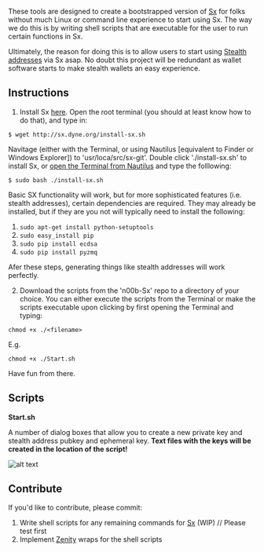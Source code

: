 These tools are designed to create a bootstrapped version of [Sx](https://sx.dyne.org/) for folks without much Linux or command line experience to start using Sx. The way we do this is by writing shell scripts that are executable for the user to run certain functions in Sx. 

Ultimately, the reason for doing this is to allow users to start using [Stealth addresses](https://wiki.unsystem.net/index.php/DarkWallet/Stealth) via Sx asap. No doubt this project will be redundant as wallet software starts to make stealth wallets an easy experience.

## Instructions

1) Install Sx [here](https://github.com/spesmilo/sx). Open the root terminal (you should at least know how to do that), and type in:

```$ wget http://sx.dyne.org/install-sx.sh```

Navitage (either with the Terminal, or using Nautilus [equivalent to Finder or Windows Explorer]) to 'usr/loca/src/sx-git'. Double click './install-sx.sh' to install Sx, or [open the Terminal from Nautilus](http://askubuntu.com/questions/207442/how-to-add-open-terminal-here-to-nautilus-context-menu) and type the folllowing:

```$ sudo bash ./install-sx.sh```

Basic SX functionality will work, but for more sophisticated features (i.e. stealth addresses), certain dependencies are required. They may already be installed, but if they are you not will typically need to install the following:

1. ```sudo apt-get install python-setuptools```  
2. ```sudo easy_install pip```  
3. ```sudo pip install ecdsa```  
4. ```sudo pip install pyzmq```  

Afer these steps, generating things like stealth addresses will work perfectly.

2) Download the scripts from the 'n00b-Sx' repo to a directory of your choice. You can either execute the scripts from the Terminal or make the scripts executable upon clicking by first opening the Terminal and typing:

```chmod +x ./<filename>```

E.g.

```chmod +x ./Start.sh```

Have fun from there.

## Scripts

**Start.sh**

A number of dialog boxes that allow you to create a new private key and stealth address pubkey and ephemeral key. **Text files with the keys will be created in the location of the script!**

![alt text](http://s11.postimg.org/uug1bf3dv/Aggregate.png "Dialog Boxes")

## Contribute

If you'd like to contribute, please commit: 

1. Write shell scripts for any remaining commands for [Sx](https://sx.dyne.org/) (WIP) // Please test first
2. Implement [Zenity](http://www.howtogeek.com/107537/how-to-make-simple-graphical-shell-scripts-with-zenity-on-linux/) wraps for the shell scripts
